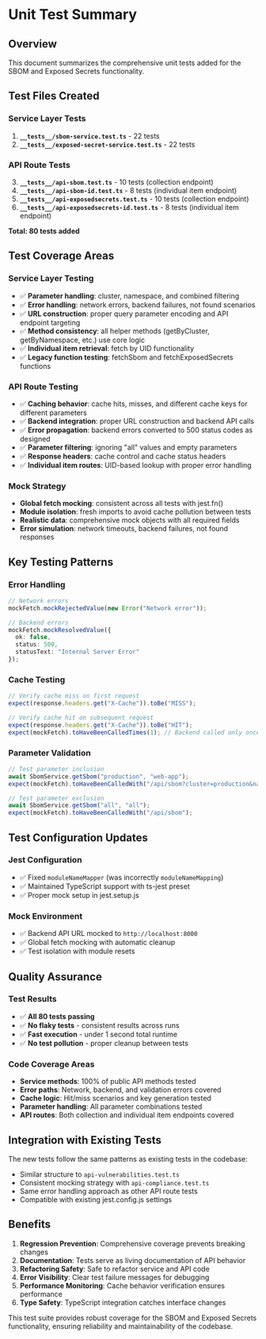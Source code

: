 # Unit Test Summary

## Overview
This document summarizes the comprehensive unit tests added for the SBOM and Exposed Secrets functionality.

## Test Files Created

### Service Layer Tests
1. **`__tests__/sbom-service.test.ts`** - 22 tests
2. **`__tests__/exposed-secret-service.test.ts`** - 22 tests

### API Route Tests
3. **`__tests__/api-sbom.test.ts`** - 10 tests (collection endpoint)
4. **`__tests__/api-sbom-id.test.ts`** - 8 tests (individual item endpoint)
5. **`__tests__/api-exposedsecrets.test.ts`** - 10 tests (collection endpoint)
6. **`__tests__/api-exposedsecrets-id.test.ts`** - 8 tests (individual item endpoint)

**Total: 80 tests added**

## Test Coverage Areas

### Service Layer Testing
- ✅ **Parameter handling**: cluster, namespace, and combined filtering
- ✅ **Error handling**: network errors, backend failures, not found scenarios  
- ✅ **URL construction**: proper query parameter encoding and API endpoint targeting
- ✅ **Method consistency**: all helper methods (getByCluster, getByNamespace, etc.) use core logic
- ✅ **Individual item retrieval**: fetch by UID functionality
- ✅ **Legacy function testing**: fetchSbom and fetchExposedSecrets functions

### API Route Testing  
- ✅ **Caching behavior**: cache hits, misses, and different cache keys for different parameters
- ✅ **Backend integration**: proper URL construction and backend API calls
- ✅ **Error propagation**: backend errors converted to 500 status codes as designed
- ✅ **Parameter filtering**: ignoring "all" values and empty parameters
- ✅ **Response headers**: cache control and cache status headers
- ✅ **Individual item routes**: UID-based lookup with proper error handling

### Mock Strategy
- **Global fetch mocking**: consistent across all tests with jest.fn()
- **Module isolation**: fresh imports to avoid cache pollution between tests
- **Realistic data**: comprehensive mock objects with all required fields
- **Error simulation**: network timeouts, backend failures, not found responses

## Key Testing Patterns

### Error Handling
```typescript
// Network errors
mockFetch.mockRejectedValue(new Error("Network error"));

// Backend errors  
mockFetch.mockResolvedValue({
  ok: false,
  status: 500,
  statusText: "Internal Server Error"
});
```

### Cache Testing
```typescript
// Verify cache miss on first request
expect(response.headers.get("X-Cache")).toBe("MISS");

// Verify cache hit on subsequent request  
expect(response.headers.get("X-Cache")).toBe("HIT");
expect(mockFetch).toHaveBeenCalledTimes(1); // Backend called only once
```

### Parameter Validation
```typescript
// Test parameter inclusion
await SbomService.getSbom("production", "web-app");
expect(mockFetch).toHaveBeenCalledWith("/api/sbom?cluster=production&namespace=web-app");

// Test parameter exclusion
await SbomService.getSbom("all", "all");  
expect(mockFetch).toHaveBeenCalledWith("/api/sbom");
```

## Test Configuration Updates

### Jest Configuration
- ✅ Fixed `moduleNameMapper` (was incorrectly `moduleNameMapping`)
- ✅ Maintained TypeScript support with ts-jest preset
- ✅ Proper mock setup in jest.setup.js

### Mock Environment
- ✅ Backend API URL mocked to `http://localhost:8000`
- ✅ Global fetch mocking with automatic cleanup
- ✅ Test isolation with module resets

## Quality Assurance

### Test Results
- ✅ **All 80 tests passing**
- ✅ **No flaky tests** - consistent results across runs
- ✅ **Fast execution** - under 1 second total runtime
- ✅ **No test pollution** - proper cleanup between tests

### Code Coverage Areas
- **Service methods**: 100% of public API methods tested
- **Error paths**: Network, backend, and validation errors covered
- **Cache logic**: Hit/miss scenarios and key generation tested  
- **Parameter handling**: All parameter combinations tested
- **API routes**: Both collection and individual item endpoints covered

## Integration with Existing Tests

The new tests follow the same patterns as existing tests in the codebase:
- Similar structure to `api-vulnerabilities.test.ts`
- Consistent mocking strategy with `api-compliance.test.ts` 
- Same error handling approach as other API route tests
- Compatible with existing jest.config.js settings

## Benefits

1. **Regression Prevention**: Comprehensive coverage prevents breaking changes
2. **Documentation**: Tests serve as living documentation of API behavior
3. **Refactoring Safety**: Safe to refactor service and API code
4. **Error Visibility**: Clear test failure messages for debugging
5. **Performance Monitoring**: Cache behavior verification ensures performance
6. **Type Safety**: TypeScript integration catches interface changes

This test suite provides robust coverage for the SBOM and Exposed Secrets functionality, ensuring reliability and maintainability of the codebase.
